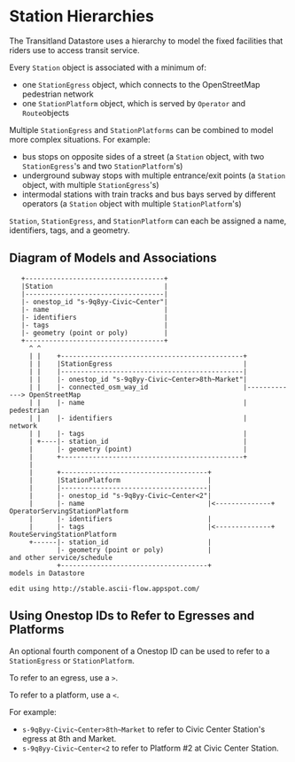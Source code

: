 # Station Hierarchies

The Transitland Datastore uses a hierarchy to model the fixed facilities that riders use to access transit service. 

Every `Station` object is associated with a minimum of:

- one `StationEgress` object, which connects to the OpenStreetMap pedestrian network
- one `StationPlatform` object, which is served by `Operator` and `Route`objects


Multiple `StationEgress` and `StationPlatforms` can be combined to model more complex situations. For example:

- bus stops on opposite sides of a street (a `Station` object, with two `StationEgress`'s and two `StationPlatform`'s)
- underground subway stops with multiple entrance/exit points (a `Station` object, with multiple `StationEgress`'s)
- intermodal stations with train tracks and bus bays served by different operators (a `Station` object with multiple `StationPlatform`'s)

`Station`, `StationEgress`, and `StationPlatform` can each be assigned a name, identifiers, tags, and a geometry.

## Diagram of Models and Associations

````
   +-----------------------------------+
   |Station                            |
   |-----------------------------------|
   |- onestop_id "s-9q8yy-Civic~Center"|
   |- name                             |
   |- identifiers                      |
   |- tags                             |
   |- geometry (point or poly)         |
   +-----------------------------------+
     ^ ^
     | |    +----------------------------------------------+
     | |    |StationEgress                                 |
     | |    |----------------------------------------------|
     | |    |- onestop_id "s-9q8yy-Civic~Center>8th~Market"|
     | |    |- connected_osm_way_id                        |-------------> OpenStreetMap
     | |    |- name                                        |               pedestrian
     | |    |- identifiers                                 |               network
     | |    |- tags                                        |
     | +----|- station_id                                  |
     |      |- geometry (point)                            |
     |      +----------------------------------------------+
     |
     |      +-------------------------------------+
     |      |StationPlatform                      |
     |      |-------------------------------------|
     |      |- onestop_id "s-9q8yy-Civic~Center<2"|
     |      |- name                               |<--------------+ OperatorServingStationPlatform
     |      |- identifiers                        |
     |      |- tags                               |<--------------+ RouteServingStationPlatform
     +------|- station_id                         |
            |- geometry (point or poly)           |                 and other service/schedule
            +-------------------------------------+                 models in Datastore

edit using http://stable.ascii-flow.appspot.com/
````

## Using Onestop IDs to Refer to Egresses and Platforms

An optional fourth component of a Onestop ID can be used to refer to a `StationEgress` or `StationPlatform`.

To refer to an egress, use a `>`.

To refer to a platform, use a `<`.

For example:

- `s-9q8yy-Civic~Center>8th~Market` to refer to Civic Center Station's egress at 8th and Market.
- `s-9q8yy-Civic~Center<2` to refer to Platform #2 at Civic Center Station.
